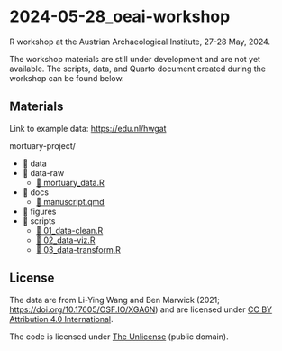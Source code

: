 # 2024-05-28_oeai-workshop

R workshop at the Austrian Archaeological Institute,
27-28 May, 2024.

The workshop materials are still under
development and are not yet available.
The scripts, data, and Quarto document created during the workshop 
can be found below.

## Materials

Link to example data: <https://edu.nl/hwgat>

mortuary-project/

- :file_folder: data
- :file_folder: data-raw
  + [:page_facing_up: mortuary_data.R](/oeai-workshop/data-raw/mortuary_data.R)
- :file_folder: docs
  + [:page_facing_up: manuscript.qmd](/project-name/docs/manuscript.qmd)
- :file_folder: figures
- :file_folder: scripts
  + [:page_facing_up: 01_data-clean.R](/project-name/scripts/01_data-cleaning.R)
  + [:page_facing_up: 02_data-viz.R](/project-name/scripts/02_data-viz.R)
  + [:page_facing_up: 03_data-transform.R](/project-name/scripts/03_data-transform.R)

## License

The data are from Li-Ying Wang and Ben Marwick (2021; https://doi.org/10.17605/OSF.IO/XGA6N)
and are licensed under [CC BY Attribution 4.0 International](https://creativecommons.org/licenses/by/4.0/).

The code is licensed under [The Unlicense](https://unlicense.org/) (public domain).
